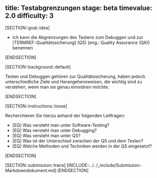 title: Testabgrenzungen
stage: beta
timevalue: 2.0
difficulty: 3
---
[SECTION::goal::idea]

- Ich kann die Abgrenzungen des Testens zum Debuggen und zur [TERMREF::Qualitätssicherung] (QS)
  (eng.: Quality Assurance (QA)) benennen

[ENDSECTION]

[SECTION::background::default]

Testen und Debuggen gehören zur Qualitätssicherung, haben jedoch unterschiedliche Ziele und
Herangehensweisen, die wichtig sind zu verstehen, wenn man sie genau einordnen möchte.

[ENDSECTION]

[SECTION::instructions::loose]

Recherchieren Sie hierzu anhand der folgenden Leitfragen:

- [EQ] Was versteht man unter Software-Testing?
- [EQ] Was versteht man unter Debugging?
- [EQ] Was versteht man unter QS?
- [EQ] Was ist der Unterschied zwischen der QS und dem Testen?
- [EQ] Welche Methoden und Techniken werden in der QS eingesetzt?

[ENDSECTION]

[SECTION::submission::trace]
[INCLUDE::../../_include/Submission-Markdowndokument.md]
[ENDSECTION]
